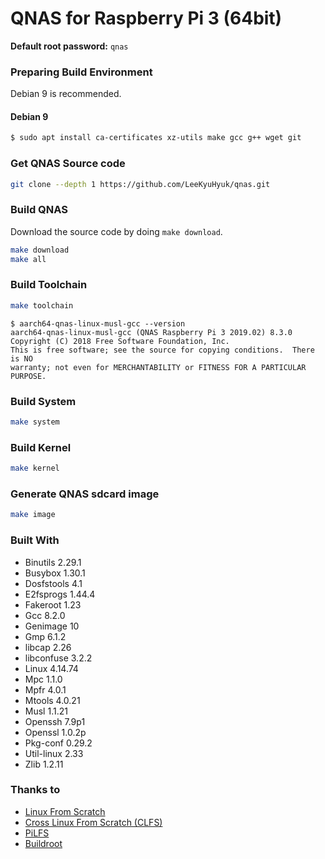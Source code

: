 # QNAS for Raspberry Pi 3 (64bit)

**Default root password:** `qnas`

### Preparing Build Environment

Debian 9 is recommended.

#### **Debian 9**

```bash
$ sudo apt install ca-certificates xz-utils make gcc g++ wget git
```

### Get QNAS Source code

``` bash
git clone --depth 1 https://github.com/LeeKyuHyuk/qnas.git
```

### Build QNAS

Download the source code by doing `make download`.

``` bash
make download
make all
```

### Build Toolchain

``` bash
make toolchain
```

```
$ aarch64-qnas-linux-musl-gcc --version
aarch64-qnas-linux-musl-gcc (QNAS Raspberry Pi 3 2019.02) 8.3.0
Copyright (C) 2018 Free Software Foundation, Inc.
This is free software; see the source for copying conditions.  There is NO
warranty; not even for MERCHANTABILITY or FITNESS FOR A PARTICULAR PURPOSE.
```

### Build System

``` bash
make system
```

### Build Kernel

``` bash
make kernel
```

### Generate QNAS sdcard image

``` bash
make image
```

### Built With

- Binutils 2.29.1
- Busybox 1.30.1
- Dosfstools 4.1
- E2fsprogs 1.44.4
- Fakeroot 1.23
- Gcc 8.2.0
- Genimage 10
- Gmp 6.1.2
- libcap 2.26
- libconfuse 3.2.2
- Linux 4.14.74
- Mpc 1.1.0
- Mpfr 4.0.1
- Mtools 4.0.21
- Musl 1.1.21
- Openssh 7.9p1
- Openssl 1.0.2p
- Pkg-conf 0.29.2
- Util-linux 2.33
- Zlib 1.2.11

### Thanks to

- [Linux From Scratch](http://www.linuxfromscratch.org/lfs/view/development/)
- [Cross Linux From Scratch (CLFS)](http://clfs.org/)
- [PiLFS](http://www.intestinate.com/pilfs/)
- [Buildroot](https://buildroot.org/)
